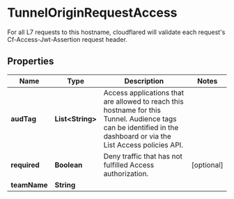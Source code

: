 

# TunnelOriginRequestAccess

For all L7 requests to this hostname, cloudflared will validate each request's Cf-Access-Jwt-Assertion request header.

## Properties

| Name | Type | Description | Notes |
|------------ | ------------- | ------------- | -------------|
|**audTag** | **List&lt;String&gt;** | Access applications that are allowed to reach this hostname for this Tunnel. Audience tags can be identified in the dashboard or via the List Access policies API. |  |
|**required** | **Boolean** | Deny traffic that has not fulfilled Access authorization. |  [optional] |
|**teamName** | **String** |  |  |



